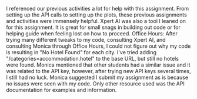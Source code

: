I referenced our previous activities a lot for help with this assignment. From setting up the API calls to setting up the plots, these previous assignments and activities were immensely helpful.
Xpert AI was also a tool I leaned on for this assignment. It is great for small snags in building out code or for helping guide when feeling lost on how to proceed.
Office Hours: After trying many different tweaks to my code, consulting Xpert AI, and consulting Monica through Office Hours, I could not figure out why my code is resulting in "No Hotel Found" for each city. I've tried adding "/categories=accommodation.hotel" to the base URL, but still no hotels were found. Monica mentioned that other students had a similar issue and it was related to the API key, however, after trying new API keys several times, I still had no luck. Monica suggested I submit my assignment as is because no issues were seen with my code.
Only other resource used was the API documentation for examples and information.